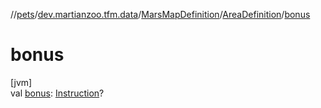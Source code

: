 //[pets](../../../../index.md)/[dev.martianzoo.tfm.data](../../index.md)/[MarsMapDefinition](../index.md)/[AreaDefinition](index.md)/[bonus](bonus.md)

# bonus

[jvm]\
val [bonus](bonus.md): [Instruction](../../../dev.martianzoo.tfm.pets.ast/-instruction/index.md)?
